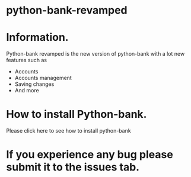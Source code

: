 # python-bank-revamped

# Information.
Python-bank revamped is the new version of python-bank with a lot new features such as
- Accounts
- Accounts management
- Saving changes
- And more

# How to install Python-bank.
Please click here to see how to install python-bank

# If you experience any bug please submit it to the issues tab.
